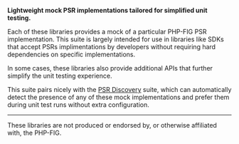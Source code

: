 **Lightweight mock PSR implementations tailored for simplified unit testing.**

Each of these libraries provides a mock of a particular PHP-FIG PSR implementation. This suite is largely intended for use in libraries like SDKs that accept PSRs implimentations by developers without requiring hard dependencies on specific implementations.

In some cases, these libraries also provide additional APIs that further simplify the unit testing experience.

This suite pairs nicely with the [PSR Discovery](https://github.com/psr-discovery) suite, which can automatically detect the presence of any of these mock implementations and prefer them during unit test runs without extra configuration.

---

These libraries are not produced or endorsed by, or otherwise affiliated with, the PHP-FIG.
